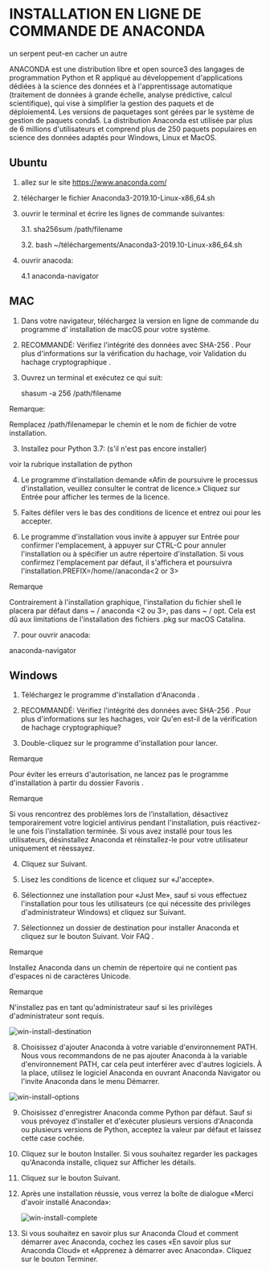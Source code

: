 INSTALLATION EN LIGNE DE COMMANDE DE ANACONDA
=============================================

un serpent peut-en cacher un autre

ANACONDA est une distribution libre et open source3 des langages de programmation Python et R appliqué au 
développement d'applications dédiées à la science des données et à l'apprentissage automatique (traitement de 
données à grande échelle, analyse prédictive, calcul scientifique), qui vise à simplifier la gestion des 
paquets et de déploiement4. Les versions de paquetages sont gérées par le système de gestion de paquets 
conda5. La distribution Anaconda est utilisée par plus de 6 millions d'utilisateurs et comprend plus de 250 
paquets populaires en science des données adaptés pour Windows, Linux et MacOS.

Ubuntu
------

1. allez sur le site https://www.anaconda.com/

2. télécharger le fichier Anaconda3-2019.10-Linux-x86_64.sh

3. ouvrir le terminal et écrire les lignes de commande suivantes:

    3.1. sha256sum /path/filename

    3.2. bash ~/téléchargements/Anaconda3-2019.10-Linux-x86_64.sh

4. ouvrir anacoda:

    4.1 anaconda-navigator

MAC
---

1. Dans votre navigateur, téléchargez la version en ligne de commande du programme d' installation de macOS 
pour votre système.

2. RECOMMANDÉ: Vérifiez l'intégrité des données avec SHA-256 . Pour plus d'informations sur la vérification 
du hachage, voir Validation du hachage cryptographique .

3. Ouvrez un terminal et exécutez ce qui suit:
 
    shasum -a 256 /path/filename

Remarque:

Remplacez /path/filenamepar le chemin et le nom de fichier de votre installation.

3. Installez pour Python 3.7: (s'il n'est pas encore installer)

voir la rubrique installation de python

4. Le programme d'installation demande «Afin de poursuivre le processus d'installation, veuillez consulter 
le contrat de licence.» Cliquez sur Entrée pour afficher les termes de la licence.

5. Faites défiler vers le bas des conditions de licence et entrez oui pour les accepter.

6. Le programme d'installation vous invite à appuyer sur Entrée pour confirmer l'emplacement, à appuyer sur
CTRL-C pour annuler l'installation ou à spécifier un autre répertoire d'installation. Si vous confirmez 
l'emplacement par défaut, il s'affichera et poursuivra l'installation.PREFIX=/home/<user>/anaconda<2 or 3>

Remarque

Contrairement à l'installation graphique, l'installation du fichier shell le placera par défaut dans
~ / anaconda <2 ou 3>, pas dans ~ / opt. Cela est dû aux limitations de l'installation des fichiers .pkg 
sur macOS Catalina.

7. pour ouvrir anacoda:

anaconda-navigator

Windows
-------

1. Téléchargez le programme d'installation d'Anaconda .

2. RECOMMANDÉ: Vérifiez l'intégrité des données avec SHA-256 . Pour plus d'informations sur les hachages, voir Qu'en est-il de la vérification de hachage cryptographique?

3. Double-cliquez sur le programme d'installation pour lancer.

Remarque

Pour éviter les erreurs d'autorisation, ne lancez pas le programme d'installation à partir du dossier Favoris .

Remarque

Si vous rencontrez des problèmes lors de l'installation, désactivez temporairement votre logiciel antivirus pendant l'installation, puis réactivez-le une fois l'installation terminée. Si vous avez installé pour tous les utilisateurs, désinstallez Anaconda et réinstallez-le pour votre utilisateur uniquement et réessayez.

4. Cliquez sur Suivant.

5. Lisez les conditions de licence et cliquez sur «J'accepte».

6. Sélectionnez une installation pour «Just Me», sauf si vous effectuez l'installation pour tous les utilisateurs (ce qui nécessite des privilèges d'administrateur Windows) et cliquez sur Suivant.

7. Sélectionnez un dossier de destination pour installer Anaconda et cliquez sur le bouton Suivant. Voir FAQ .

Remarque

Installez Anaconda dans un chemin de répertoire qui ne contient pas d'espaces ni de caractères Unicode.

Remarque

N'installez pas en tant qu'administrateur sauf si les privilèges d'administrateur sont requis.


![win-install-destination](./image_git/win-install-destination.png)    

8. Choisissez d'ajouter Anaconda à votre variable d'environnement PATH. Nous vous recommandons de ne pas ajouter Anaconda à la variable d'environnement PATH, car cela peut interférer avec d'autres logiciels. À la place, utilisez le logiciel Anaconda en ouvrant Anaconda Navigator ou l'invite Anaconda dans le menu Démarrer.


![win-install-options](./image_git/win-install-options.png)

9. Choisissez d'enregistrer Anaconda comme Python par défaut. Sauf si vous prévoyez d'installer et d'exécuter plusieurs versions d'Anaconda ou plusieurs versions de Python, acceptez la valeur par défaut et laissez cette case cochée.

10. Cliquez sur le bouton Installer. Si vous souhaitez regarder les packages qu'Anaconda installe, cliquez sur Afficher les détails.

11. Cliquez sur le bouton Suivant.

12. Après une installation réussie, vous verrez la boîte de dialogue «Merci d'avoir installé Anaconda»:


    ![win-install-complete](./image_git/win-install-complete.jpg)

13. Si vous souhaitez en savoir plus sur Anaconda Cloud et comment démarrer avec Anaconda, cochez les cases «En savoir plus sur Anaconda Cloud» et «Apprenez à démarrer avec Anaconda». Cliquez sur le bouton Terminer.

